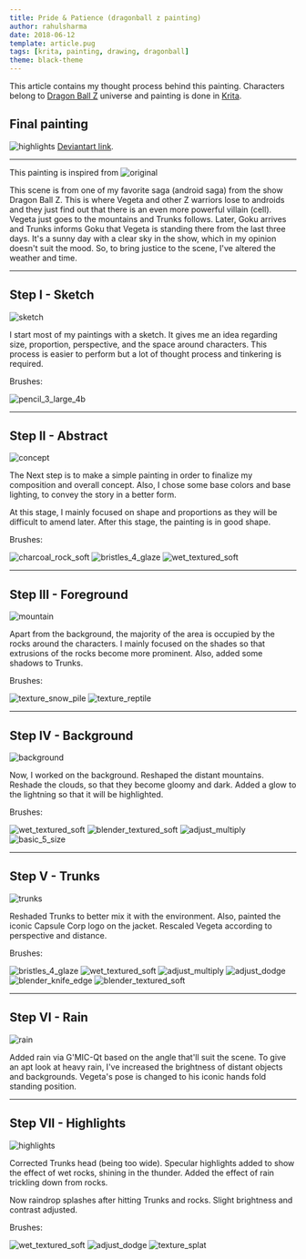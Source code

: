 ```yaml
---
title: Pride & Patience (dragonball z painting)
author: rahulsharma
date: 2018-06-12
template: article.pug
tags: [krita, painting, drawing, dragonball]
theme: black-theme
---
```


This article contains my thought process behind this painting. Characters belong to
<a href="https://en.wikipedia.org/wiki/Dragon_Ball_Z" target="_blank">Dragon Ball Z</a> universe and painting is done in
<a href="https://krita.org/en/" target="_blank">Krita</a>.

<span class="more"></span>

## Final painting
![highlights](pp06.jpg)
<a href="https://rahulsrma26.deviantart.com/art/24-Pride-And-Patience-748779649" target="_blank">Deviantart link</a>.

---

This painting is inspired from
![original](ref.jpg)

This scene is from one of my favorite saga (android saga) from the show Dragon Ball Z. This is where Vegeta and other Z warriors lose to androids and they just find out that there is an even more powerful villain (cell). Vegeta just goes to the mountains and Trunks follows. Later, Goku arrives and Trunks informs Goku that Vegeta is standing there from the last three days. It's a sunny day with a clear sky in the show, which in my opinion doesn't suit the mood. So, to bring justice to the scene, I've altered the weather and time.

---

## Step I - Sketch

![sketch](pp00.jpg)

I start most of my paintings with a sketch. It gives me an idea regarding size, proportion, perspective, and the space around characters.
This process is easier to perform but a lot of thought process and tinkering is required.

Brushes:
<div>
    <img src="brushes/pencil_3_large_4b.png" alt="pencil_3_large_4b" style="width:auto; display:inline-block"/>
</div>

---

## Step II - Abstract

![concept](pp01.jpg)

The Next step is to make a simple painting in order to finalize my composition and overall concept. Also, I chose some base colors and base lighting, to convey the story in a better form.

At this stage, I mainly focused on shape and proportions as they will be difficult to amend later. After this stage, the painting is in good shape.

Brushes:
<div>
    <img src="brushes/charcoal_rock_soft.png" alt="charcoal_rock_soft" style="width:auto; display:inline-block"/>
    <img src="brushes/bristles_4_glaze.png" alt="bristles_4_glaze" style="width:auto; display:inline-block"/>
    <img src="brushes/wet_textured_soft.png" alt="wet_textured_soft" style="width:auto; display:inline-block"/>
</div>

---

## Step III - Foreground

![mountain](pp02.jpg)

Apart from the background, the majority of the area is occupied by the rocks around the characters. I mainly focused on the shades so that extrusions of the rocks become more prominent. Also, added some shadows to Trunks.

Brushes:
<div>
    <img src="brushes/texture_snow_pile.png" alt="texture_snow_pile" style="width:auto; display:inline-block"/>
    <img src="brushes/texture_reptile.png" alt="texture_reptile" style="width:auto; display:inline-block"/>
</div>

---

## Step IV - Background

![background](pp03.jpg)

Now, I worked on the background. Reshaped the distant mountains. Reshade the clouds, so that they become gloomy and dark. Added a glow to the lightning so that it will be highlighted.

Brushes:
<div>
    <img src="brushes/wet_textured_soft.png" alt="wet_textured_soft" style="width:auto; display:inline-block"/>
    <img src="brushes/blender_textured_soft.png" alt="blender_textured_soft" style="width:auto; display:inline-block"/>
    <img src="brushes/adjust_multiply.png" alt="adjust_multiply" style="width:auto; display:inline-block"/>
    <img src="brushes/basic_5_size.png" alt="basic_5_size" style="width:auto; display:inline-block"/>
</div>

---

## Step V - Trunks

![trunks](pp04.jpg)

Reshaded Trunks to better mix it with the environment. Also, painted the iconic Capsule Corp logo on the jacket. Rescaled Vegeta according to perspective and distance.

Brushes:
<div>
    <img src="brushes/bristles_4_glaze.png" alt="bristles_4_glaze" style="width:auto; display:inline-block"/>
    <img src="brushes/wet_textured_soft.png" alt="wet_textured_soft" style="width:auto; display:inline-block"/>
    <img src="brushes/adjust_multiply.png" alt="adjust_multiply" style="width:auto; display:inline-block"/>
    <img src="brushes/adjust_dodge.png" alt="adjust_dodge" style="width:auto; display:inline-block"/>
    <img src="brushes/blender_knife_edge.png" alt="blender_knife_edge" style="width:auto; display:inline-block"/>
    <img src="brushes/blender_textured_soft.png" alt="blender_textured_soft" style="width:auto; display:inline-block"/>
</div>

---

## Step VI - Rain

![rain](pp05.jpg)

Added rain via G'MIC-Qt based on the angle that'll suit the scene. To give an apt look at heavy rain, I've increased the brightness of distant objects and backgrounds. Vegeta's pose is changed to his iconic hands fold standing position.

---

## Step VII - Highlights

![highlights](pp06.jpg)

Corrected Trunks head (being too wide). Specular highlights added to show the effect of wet rocks, shining in the thunder. Added the effect of rain trickling down from rocks.

Now raindrop splashes after hitting Trunks and rocks. Slight brightness and contrast adjusted.

Brushes:
<div>
    <img src="brushes/wet_textured_soft.png" alt="wet_textured_soft" style="width:auto; display:inline-block"/>
    <img src="brushes/adjust_dodge.png" alt="adjust_dodge" style="width:auto; display:inline-block"/>
    <img src="brushes/texture_splat.png" alt="texture_splat" style="width:auto; display:inline-block"/>
</div>
